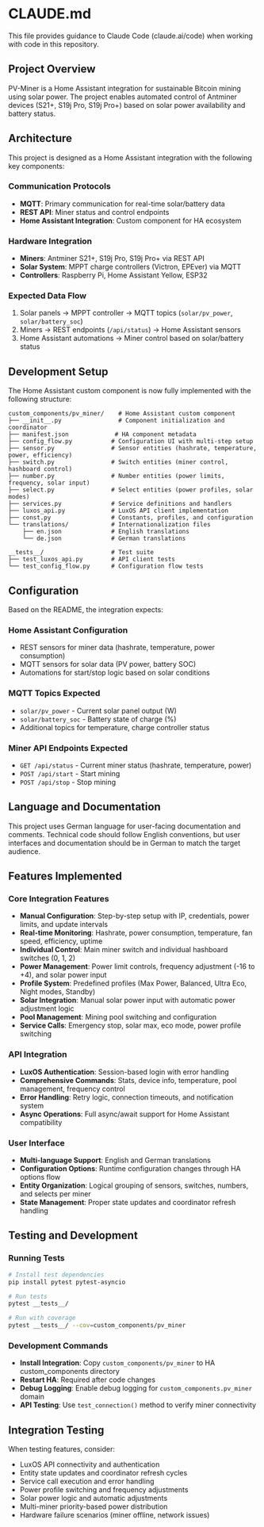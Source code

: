 # CLAUDE.md

This file provides guidance to Claude Code (claude.ai/code) when working with code in this repository.

## Project Overview

PV-Miner is a Home Assistant integration for sustainable Bitcoin mining using solar power. The project enables automated control of Antminer devices (S21+, S19j Pro, S19j Pro+) based on solar power availability and battery status.

## Architecture

This project is designed as a Home Assistant integration with the following key components:

### Communication Protocols
- **MQTT**: Primary communication for real-time solar/battery data
- **REST API**: Miner status and control endpoints
- **Home Assistant Integration**: Custom component for HA ecosystem

### Hardware Integration
- **Miners**: Antminer S21+, S19j Pro, S19j Pro+ via REST API
- **Solar System**: MPPT charge controllers (Victron, EPEver) via MQTT
- **Controllers**: Raspberry Pi, Home Assistant Yellow, ESP32

### Expected Data Flow
1. Solar panels → MPPT controller → MQTT topics (`solar/pv_power`, `solar/battery_soc`)
2. Miners → REST endpoints (`/api/status`) → Home Assistant sensors
3. Home Assistant automations → Miner control based on solar/battery status

## Development Setup

The Home Assistant custom component is now fully implemented with the following structure:

```
custom_components/pv_miner/    # Home Assistant custom component
├── __init__.py                # Component initialization and coordinator
├── manifest.json             # HA component metadata
├── config_flow.py           # Configuration UI with multi-step setup
├── sensor.py                # Sensor entities (hashrate, temperature, power, efficiency)
├── switch.py                # Switch entities (miner control, hashboard control)
├── number.py                # Number entities (power limits, frequency, solar input)
├── select.py                # Select entities (power profiles, solar modes)
├── services.py              # Service definitions and handlers
├── luxos_api.py             # LuxOS API client implementation
├── const.py                 # Constants, profiles, and configuration
└── translations/            # Internationalization files
    ├── en.json              # English translations
    └── de.json              # German translations

__tests__/                   # Test suite
├── test_luxos_api.py        # API client tests
└── test_config_flow.py      # Configuration flow tests
```

## Configuration

Based on the README, the integration expects:

### Home Assistant Configuration
- REST sensors for miner data (hashrate, temperature, power consumption)
- MQTT sensors for solar data (PV power, battery SOC)
- Automations for start/stop logic based on solar conditions

### MQTT Topics Expected
- `solar/pv_power` - Current solar panel output (W)
- `solar/battery_soc` - Battery state of charge (%)
- Additional topics for temperature, charge controller status

### Miner API Endpoints Expected
- `GET /api/status` - Current miner status (hashrate, temperature, power)
- `POST /api/start` - Start mining
- `POST /api/stop` - Stop mining

## Language and Documentation

This project uses German language for user-facing documentation and comments. Technical code should follow English conventions, but user interfaces and documentation should be in German to match the target audience.

## Features Implemented

### Core Integration Features

- **Manual Configuration**: Step-by-step setup with IP, credentials, power limits, and update intervals
- **Real-time Monitoring**: Hashrate, power consumption, temperature, fan speed, efficiency, uptime
- **Individual Control**: Main miner switch and individual hashboard switches (0, 1, 2)
- **Power Management**: Power limit controls, frequency adjustment (-16 to +4), and solar power input
- **Profile System**: Predefined profiles (Max Power, Balanced, Ultra Eco, Night modes, Standby)
- **Solar Integration**: Manual solar power input with automatic power adjustment logic
- **Pool Management**: Mining pool switching and configuration
- **Service Calls**: Emergency stop, solar max, eco mode, power profile switching

### API Integration

- **LuxOS Authentication**: Session-based login with error handling
- **Comprehensive Commands**: Stats, device info, temperature, pool management, frequency control
- **Error Handling**: Retry logic, connection timeouts, and notification system
- **Async Operations**: Full async/await support for Home Assistant compatibility

### User Interface

- **Multi-language Support**: English and German translations
- **Configuration Options**: Runtime configuration changes through HA options flow
- **Entity Organization**: Logical grouping of sensors, switches, numbers, and selects per miner
- **State Management**: Proper state updates and coordinator refresh handling

## Testing and Development

### Running Tests

```bash
# Install test dependencies
pip install pytest pytest-asyncio

# Run tests
pytest __tests__/

# Run with coverage
pytest __tests__/ --cov=custom_components/pv_miner
```

### Development Commands

- **Install Integration**: Copy `custom_components/pv_miner` to HA custom_components directory
- **Restart HA**: Required after code changes
- **Debug Logging**: Enable debug logging for `custom_components.pv_miner` domain
- **API Testing**: Use `test_connection()` method to verify miner connectivity

## Integration Testing

When testing features, consider:

- LuxOS API connectivity and authentication
- Entity state updates and coordinator refresh cycles
- Service call execution and error handling
- Power profile switching and frequency adjustments
- Solar power logic and automatic adjustments
- Multi-miner priority-based power distribution
- Hardware failure scenarios (miner offline, network issues)
